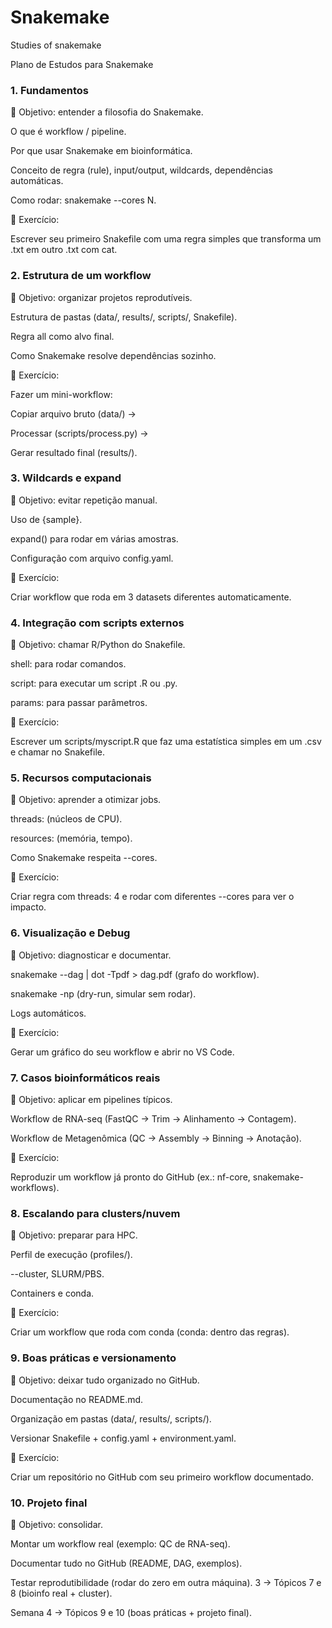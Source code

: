 # Snakemake
Studies of snakemake


Plano de Estudos para Snakemake
### 1. Fundamentos
🎯 Objetivo: entender a filosofia do Snakemake.

O que é workflow / pipeline.

Por que usar Snakemake em bioinformática.

Conceito de regra (rule), input/output, wildcards, dependências automáticas.

Como rodar: snakemake --cores N.

📌 Exercício:

Escrever seu primeiro Snakefile com uma regra simples que transforma um .txt em outro .txt com cat.


### 2. Estrutura de um workflow

🎯 Objetivo: organizar projetos reprodutíveis.

Estrutura de pastas (data/, results/, scripts/, Snakefile).

Regra all como alvo final.

Como Snakemake resolve dependências sozinho.

📌 Exercício:

Fazer um mini-workflow:

Copiar arquivo bruto (data/) →

Processar (scripts/process.py) →

Gerar resultado final (results/).


### 3. Wildcards e expand

🎯 Objetivo: evitar repetição manual.

Uso de {sample}.

expand() para rodar em várias amostras.

Configuração com arquivo config.yaml.

📌 Exercício:

Criar workflow que roda em 3 datasets diferentes automaticamente.

### 4. Integração com scripts externos

🎯 Objetivo: chamar R/Python do Snakefile.

shell: para rodar comandos.

script: para executar um script .R ou .py.

params: para passar parâmetros.

📌 Exercício:

Escrever um scripts/myscript.R que faz uma estatística simples em um .csv e chamar no Snakefile.

### 5. Recursos computacionais

🎯 Objetivo: aprender a otimizar jobs.

threads: (núcleos de CPU).

resources: (memória, tempo).

Como Snakemake respeita --cores.

📌 Exercício:

Criar regra com threads: 4 e rodar com diferentes --cores para ver o impacto.

### 6. Visualização e Debug

🎯 Objetivo: diagnosticar e documentar.

snakemake --dag | dot -Tpdf > dag.pdf (grafo do workflow).

snakemake -np (dry-run, simular sem rodar).

Logs automáticos.

📌 Exercício:

Gerar um gráfico do seu workflow e abrir no VS Code.

### 7. Casos bioinformáticos reais

🎯 Objetivo: aplicar em pipelines típicos.

Workflow de RNA-seq (FastQC → Trim → Alinhamento → Contagem).

Workflow de Metagenômica (QC → Assembly → Binning → Anotação).

📌 Exercício:

Reproduzir um workflow já pronto do GitHub (ex.: nf-core, snakemake-workflows).

### 8. Escalando para clusters/nuvem

🎯 Objetivo: preparar para HPC.

Perfil de execução (profiles/).

--cluster, SLURM/PBS.

Containers e conda.

📌 Exercício:

Criar um workflow que roda com conda (conda: dentro das regras).

### 9. Boas práticas e versionamento

🎯 Objetivo: deixar tudo organizado no GitHub.

Documentação no README.md.

Organização em pastas (data/, results/, scripts/).

Versionar Snakefile + config.yaml + environment.yaml.

📌 Exercício:

Criar um repositório no GitHub com seu primeiro workflow documentado.

### 10. Projeto final

🎯 Objetivo: consolidar.

Montar um workflow real (exemplo: QC de RNA-seq).

Documentar tudo no GitHub (README, DAG, exemplos).

Testar reprodutibilidade (rodar do zero em outra máquina).
3 → Tópicos 7 e 8 (bioinfo real + cluster).

Semana 4 → Tópicos 9 e 10 (boas práticas + projeto final).
